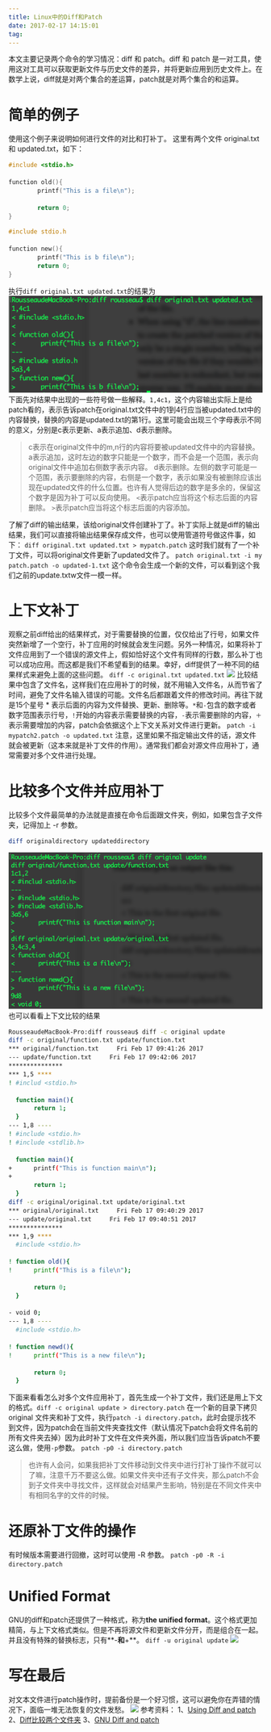 ```yaml
---
title: Linux中的Diff和Patch
date: 2017-02-17 14:15:01
tag: 
---
```


本文主要记录两个命令的学习情况：diff 和 patch。diff 和 patch 是一对工具，使用这对工具可以获取更新文件与历史文件的差异，并将更新应用到历史文件上。在数学上说，diff就是对两个集合的差运算，patch就是对两个集合的和运算。

# 简单的例子
使用这个例子来说明如何进行文件的对比和打补丁。
这里有两个文件 original.txt 和 updated.txt，如下：
```c
#include <stdio.h>

function old(){
        printf("This is a file\n");

        return 0;
}
```
```c
#include stdio.h

function new(){
        printf("This is b file\n");
        return 0;
}
```
执行```diff original.txt updated.txt```的结果为
![](./20170217-diff-and-patch/39469-20170217141328175-625170629.png)
下面先对结果中出现的一些符号做一些解释。```1,4c1```，这个内容输出实际上是给patch看的，表示告诉patch在original.txt文件中的1到4行应当被updated.txt中的内容替换，替换的内容是updated.txt的第1行。这里可能会出现三个字母表示不同的意义，分别是c表示更新、a表示追加、d表示删除。

> c表示在original文件中的m,n行的内容将要被updated文件中的内容替换。
a表示追加，这时左边的数字只能是一个数字，而不会是一个范围，表示向original文件中追加右侧数字表示内容。
d表示删除。左侧的数字可能是一个范围，表示要删除的内容，右侧是一个数字，表示如果没有被删除应该出现在updated文件的什么位置。也许有人觉得后边的数字是多余的，保留这个数字是因为补丁可以反向使用。
```<```表示patch应当将这个标志后面的内容删除。
```>```表示patch应当将这个标志后面的内容添加。

了解了diff的输出结果，该给original文件创建补丁了。补丁实际上就是diff的输出结果，我们可以直接将输出结果保存成文件，也可以使用管道符号做这件事，如下：
```diff original.txt updated.txt > mypatch.patch```
这时我们就有了一个补丁文件，可以将original文件更新了updated文件了。
```patch original.txt -i my patch.patch -o updated-1.txt```
这个命令会生成一个新的文件，可以看到这个我们之前的update.txtw文件一模一样。

# 上下文补丁
观察之前diff给出的结果样式，对于需要替换的位置，仅仅给出了行号，如果文件突然新增了一个空行，补丁应用的时候就会发生问题。另外一种情况，如果将补丁文件应用到了一个错误的源文件上，假如恰好这个文件有同样的行数，那么补丁也可以成功应用。而这都是我们不希望看到的结果。幸好，diff提供了一种不同的结果样式来避免上面的这些问题。
```diff -c original.txt updated.txt```
![](./20170217-diff-and-patch/39469-20170217141352082-1822943301.png)
比较结果中包含了文件名，这样我们在应用补丁的时候，就不用输入文件名，从而节省了时间，避免了文件名输入错误的可能。文件名后都跟着文件的修改时间。再往下就是15个星号 * 表示后面的内容为文件替换、更新、删除等。```*```和```-```包含的数字或者数字范围表示行号，```!```开始的内容表示需要替换的内容，```-```表示需要删除的内容，```＋```表示需要增加的内容，patch会依据这个上下文关系对文件进行更新。
```patch -i mypatch2.patch -o updated.txt```
注意，这里如果不指定输出文件的话，源文件就会被更新（这本来就是补丁文件的作用）。通常我们都会对源文件应用补丁，通常需要对多个文件进行处理。

# 比较多个文件并应用补丁
比较多个文件最简单的办法就是直接在命令后面跟文件夹，例如，如果包含子文件夹，记得加上 -r 参数。
```bash
diff originaldirectory updateddirectory
```
![](./20170217-diff-and-patch/39469-20170217141411441-496441097.png)
也可以看看上下文比较的结果

```bash
RousseaudeMacBook-Pro:diff rousseau$ diff -c original update
diff -c original/function.txt update/function.txt
*** original/function.txt     Fri Feb 17 09:41:26 2017
--- update/function.txt     Fri Feb 17 09:42:06 2017
***************
*** 1,5 ****
! #includ <stdio.h>

  function main(){
       return 1;
  }
--- 1,8 ----
! #include <stdio.h>
! #include <stdlib.h>

  function main(){
+      printf("This is function main\n");
+
       return 1;
  }
diff -c original/original.txt update/original.txt
*** original/original.txt     Fri Feb 17 09:40:29 2017
--- update/original.txt     Fri Feb 17 09:40:51 2017
***************
*** 1,9 ****
  #include <stdio.h>

! function old(){
!      printf("This is a file\n");

       return 0;
  }

- void 0;
--- 1,8 ----
  #include <stdio.h>

! function newd(){
!      printf("This is a new file\n");

       return 0;
  }
```
下面来看看怎么对多个文件应用补丁，首先生成一个补丁文件，我们还是用上下文的格式。```diff -c original update > directory.patch```
在一个新的目录下拷贝 original 文件夹和补丁文件，执行```patch -i directory.patch```，此时会提示找不到文件，因为patch会在当前文件夹查找文件（默认情况下patch会将文件名前的所有文件夹去掉）因为此时补丁文件在文件夹外面，所以我们应当告诉patch不要这么做，使用```-p```参数。
```patch -p0 -i directory.patch```
> 也许有人会问，如果我把补丁文件移动到文件夹中进行打补丁操作不就可以了嘛，注意千万不要这么做。如果文件夹中还有子文件夹，那么patch不会到子文件夹中寻找文件，这样就会对结果产生影响，特别是在不同文件夹中有相同名字的文件的时候。


# 还原补丁文件的操作
有时候版本需要进行回撤，这时可以使用 -R 参数。
```patch -p0 -R -i directory.patch```

# Unified Format
GNU的diff和patch还提供了一种格式，称为**the unified format**。这个格式更加精简，与上下文格式类似。但是不再将源文件和更新文件分开，而是组合在一起。并且没有特殊的替换标志，只有**-**和**+**。
```diff -u original update```
![](./20170217-diff-and-patch/39469-20170217141435472-2083732477.png)

# 写在最后
对文本文件进行patch操作时，提前备份是一个好习惯，这可以避免你在弄错的情况下，面临一堆无法恢复的文件发愁。
![](./20170217-diff-and-patch/39469-20180710163655709-89635310.png)
参考资料：
1、[Using Diff and patch](https://linuxacademy.com/blog/linux/introduction-using-diff-and-patch/)
2、[Diff比较两个文件夹](http://blog.chinaunix.net/uid-14735472-id-111118.html)
3、[GNU Diff and patch](http://www.gnu.org/software/diffutils/manual/html_mono/diff.html)












